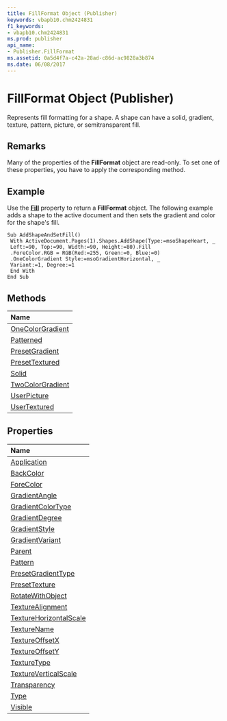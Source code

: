 ```yaml
---
title: FillFormat Object (Publisher)
keywords: vbapb10.chm2424831
f1_keywords:
- vbapb10.chm2424831
ms.prod: publisher
api_name:
- Publisher.FillFormat
ms.assetid: 0a5d4f7a-c42a-28ad-c86d-ac9828a3b874
ms.date: 06/08/2017
---
```



# FillFormat Object (Publisher)

Represents fill formatting for a shape. A shape can have a solid, gradient, texture, pattern, picture, or semitransparent fill.
 


## Remarks

Many of the properties of the **FillFormat** object are read-only. To set one of these properties, you have to apply the corresponding method.
 

 

## Example

Use the **[Fill](shape-fill-property-publisher.md)** property to return a **FillFormat** object. The following example adds a shape to the active document and then sets the gradient and color for the shape's fill.
 

 

```
Sub AddShapeAndSetFill() 
 With ActiveDocument.Pages(1).Shapes.AddShape(Type:=msoShapeHeart, _ 
 Left:=90, Top:=90, Width:=90, Height:=80).Fill 
 .ForeColor.RGB = RGB(Red:=255, Green:=0, Blue:=0) 
 .OneColorGradient Style:=msoGradientHorizontal, _ 
 Variant:=1, Degree:=1 
 End With 
End Sub
```


## Methods



|**Name**|
|:-----|
|[OneColorGradient](fillformat-onecolorgradient-method-publisher.md)|
|[Patterned](fillformat-patterned-method-publisher.md)|
|[PresetGradient](fillformat-presetgradient-method-publisher.md)|
|[PresetTextured](fillformat-presettextured-method-publisher.md)|
|[Solid](fillformat-solid-method-publisher.md)|
|[TwoColorGradient](fillformat-twocolorgradient-method-publisher.md)|
|[UserPicture](fillformat-userpicture-method-publisher.md)|
|[UserTextured](fillformat-usertextured-method-publisher.md)|

## Properties



|**Name**|
|:-----|
|[Application](fillformat-application-property-publisher.md)|
|[BackColor](fillformat-backcolor-property-publisher.md)|
|[ForeColor](fillformat-forecolor-property-publisher.md)|
|[GradientAngle](fillformat-gradientangle-property-publisher.md)|
|[GradientColorType](fillformat-gradientcolortype-property-publisher.md)|
|[GradientDegree](fillformat-gradientdegree-property-publisher.md)|
|[GradientStyle](fillformat-gradientstyle-property-publisher.md)|
|[GradientVariant](fillformat-gradientvariant-property-publisher.md)|
|[Parent](fillformat-parent-property-publisher.md)|
|[Pattern](fillformat-pattern-property-publisher.md)|
|[PresetGradientType](fillformat-presetgradienttype-property-publisher.md)|
|[PresetTexture](fillformat-presettexture-property-publisher.md)|
|[RotateWithObject](fillformat-rotatewithobject-property-publisher.md)|
|[TextureAlignment](fillformat-texturealignment-property-publisher.md)|
|[TextureHorizontalScale](fillformat-texturehorizontalscale-property-publisher.md)|
|[TextureName](fillformat-texturename-property-publisher.md)|
|[TextureOffsetX](fillformat-textureoffsetx-property-publisher.md)|
|[TextureOffsetY](fillformat-textureoffsety-property-publisher.md)|
|[TextureType](fillformat-texturetype-property-publisher.md)|
|[TextureVerticalScale](fillformat-textureverticalscale-property-publisher.md)|
|[Transparency](fillformat-transparency-property-publisher.md)|
|[Type](fillformat-type-property-publisher.md)|
|[Visible](fillformat-visible-property-publisher.md)|

